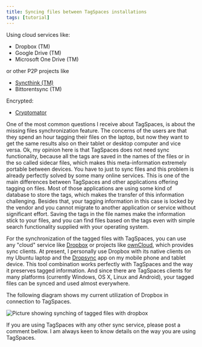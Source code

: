 ```yaml
---
title: Syncing files between TagSpaces installations
tags: [tutorial]
---
```


Using cloud services like:

- Dropbox (TM)
- Google Drive (TM)
- Microsoft One Drive (TM)

or other P2P projects like

- [Syncthink (TM)](https://syncthing.net/)
- Bittorentsync (TM)

Encrypted:

- [Cryptomator](https://cryptomator.org/)

One of the most common questions I receive about TagSpaces, is about the missing files synchronization feature. The concerns of the users are that they spend an hour tagging their files on the laptop, but now they want to get the same results also on their tablet or desktop computer and vice versa. Ok, my opinion here is that TagSpaces does not need sync functionality, because all the tags are saved in the names of the files or in the so called sidecar files, which makes this meta-information extremely portable between devices. You have to just to sync files and this problem is already perfectly solved by some many online services. This is one of the main differences between TagSpaces and other applications offering tagging on files. Most of those applications are using some kind of database to store the tags, which makes the transfer of this information challenging. Besides that, your tagging information in this case is locked by the vendor and you cannot migrate to another application or service without significant effort. Saving the tags in the file names make the information stick to your files, and you can find files based on the tags even with simple search functionality supplied with your operating system.

For the synchronization of the tagged files with TagSpaces, you can use any "cloud" service like <a href="http://dropbox.com" target="_blank">Dropbox</a> or projects like <a href="http://owncloud.org" target="_blank">ownCloud</a>, which provides sync clients. At present, I personally use Dropbox with its native clients on my Ubuntu laptop and the <a href="https://play.google.com/store/apps/details?id=com.ttxapps.dropsync&amp;hl=en">Dropsync</a> app on my mobile phone and tablet device. This tool combination works perfectly with TagSpaces and the way it preserves tagged information. And since there are TagSpaces clients for many platforms (currently Windows, OS X, Linux and Android), your tagged files can be synced and used almost everywhere.

The following diagram shows my current utilization of Dropbox in connection to TagSpaces.

![Picture showing synching of tagged files with dropbox](/media/tagspaces-dropbox-sync.png)

If you are using TagSpaces with any other sync service, please post a comment bellow. I am always keen to know details on the way you are using TagSpaces.
